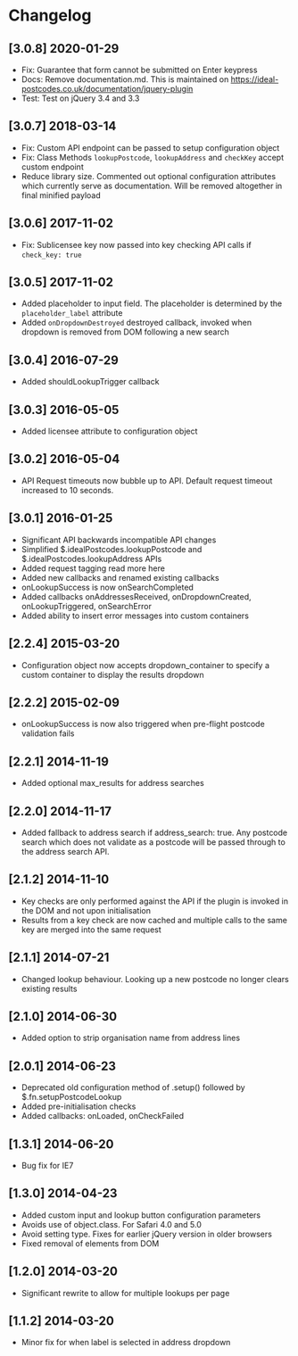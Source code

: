 # Changelog

## [3.0.8] 2020-01-29
- Fix: Guarantee that form cannot be submitted on Enter keypress
- Docs: Remove documentation.md. This is maintained on https://ideal-postcodes.co.uk/documentation/jquery-plugin
- Test: Test on jQuery 3.4 and 3.3

## [3.0.7] 2018-03-14
- Fix: Custom API endpoint can be passed to setup configuration object
- Fix: Class Methods `lookupPostcode`, `lookupAddress` and `checkKey` accept custom endpoint
- Reduce library size. Commented out optional configuration attributes which currently serve as documentation. Will be removed altogether in final minified payload

## [3.0.6] 2017-11-02
- Fix: Sublicensee key now passed into key checking API calls if `check_key: true`

## [3.0.5] 2017-11-02
- Added placeholder to input field. The placeholder is determined by the `placeholder_label` attribute
- Added `onDropdownDestroyed` destroyed callback, invoked when dropdown is removed from DOM following a new search

## [3.0.4] 2016-07-29
- Added shouldLookupTrigger callback

## [3.0.3] 2016-05-05
- Added licensee attribute to configuration object

## [3.0.2] 2016-05-04
- API Request timeouts now bubble up to API. Default request timeout increased to 10 seconds.

## [3.0.1] 2016-01-25
- Significant API backwards incompatible API changes
- Simplified $.idealPostcodes.lookupPostcode and $.idealPostcodes.lookupAddress APIs
- Added request tagging read more here
- Added new callbacks and renamed existing callbacks
- onLookupSuccess is now onSearchCompleted
- Added callbacks onAddressesReceived, onDropdownCreated, onLookupTriggered, onSearchError
- Added ability to insert error messages into custom containers

## [2.2.4] 2015-03-20
- Configuration object now accepts dropdown_container to specify a custom container to display the results dropdown

## [2.2.2] 2015-02-09
- onLookupSuccess is now also triggered when pre-flight postcode validation fails

## [2.2.1] 2014-11-19
- Added optional max_results for address searches

## [2.2.0] 2014-11-17
- Added fallback to address search if address_search: true. Any postcode search which does not validate as a postcode will be passed through to the address search API.

## [2.1.2] 2014-11-10
- Key checks are only performed against the API if the plugin is invoked in the DOM and not upon initialisation
- Results from a key check are now cached and multiple calls to the same key are merged into the same request

## [2.1.1] 2014-07-21
- Changed lookup behaviour. Looking up a new postcode no longer clears existing results

## [2.1.0] 2014-06-30
- Added option to strip organisation name from address lines

## [2.0.1] 2014-06-23
- Deprecated old configuration method of .setup() followed by $.fn.setupPostcodeLookup
- Added pre-initialisation checks
- Added callbacks: onLoaded, onCheckFailed

## [1.3.1] 2014-06-20
- Bug fix for IE7

## [1.3.0] 2014-04-23
- Added custom input and lookup button configuration parameters
- Avoids use of object.class. For Safari 4.0 and 5.0
- Avoid setting type. Fixes for earlier jQuery version in older browsers
- Fixed removal of elements from DOM

## [1.2.0] 2014-03-20
- Significant rewrite to allow for multiple lookups per page

## [1.1.2] 2014-03-20

- Minor fix for when label is selected in address dropdown
